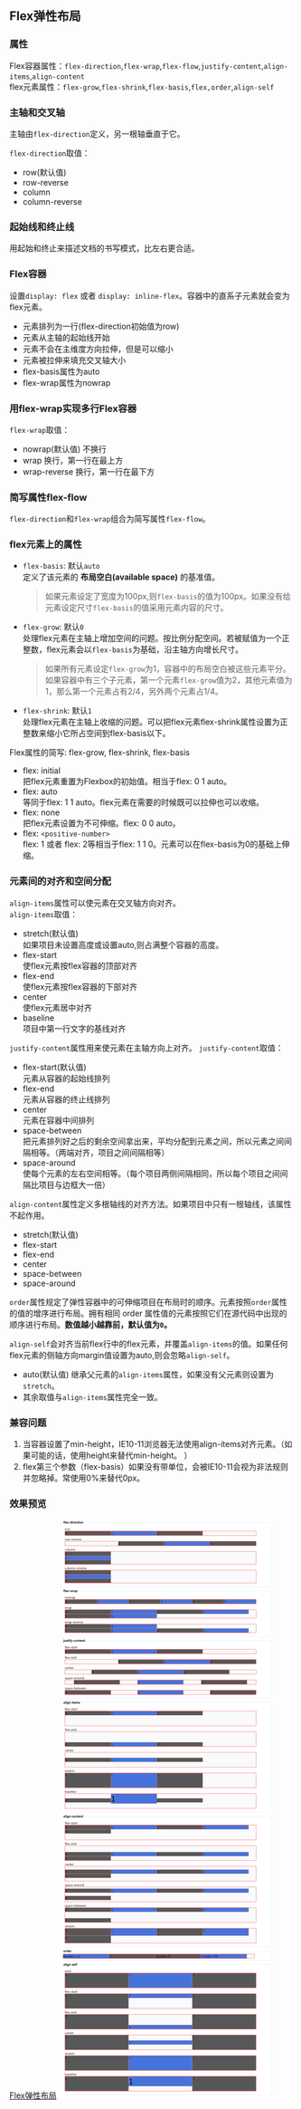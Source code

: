 ## Flex弹性布局

### 属性
Flex容器属性：`flex-direction`,`flex-wrap`,`flex-flow`,`justify-content`,`align-items`,`align-content`  
flex元素属性：`flex-grow`,`flex-shrink`,`flex-basis`,`flex,order`,`align-self`


### 主轴和交叉轴
主轴由`flex-direction`定义，另一根轴垂直于它。

`flex-direction`取值：
- row(默认值)
- row-reverse
- column
- column-reverse

### 起始线和终止线
用起始和终止来描述文档的书写模式，比左右更合适。  
### Flex容器
设置`display: flex` 或者 `display: inline-flex`。容器中的直系子元素就会变为flex元素。
- 元素排列为一行(flex-direction初始值为row)
- 元素从主轴的起始线开始
- 元素不会在主维度方向拉伸，但是可以缩小
- 元素被拉伸来填充交叉轴大小
- flex-basis属性为auto
- flex-wrap属性为nowrap

### 用flex-wrap实现多行Flex容器
`flex-wrap`取值：
- nowrap(默认值) 不换行
- wrap 换行，第一行在最上方
- wrap-reverse 换行，第一行在最下方

### 简写属性flex-flow
`flex-direction`和`flex-wrap`组合为简写属性`flex-flow`。

### flex元素上的属性
- `flex-basis`: 默认`auto`   
   定义了该元素的 __布局空白(available space)__ 的基准值。
  > 如果元素设定了宽度为100px,则`flex-basis`的值为100px。如果没有给元素设定尺寸`flex-basis`的值采用元素内容的尺寸。
- `flex-grow`: 默认`0`   
   处理flex元素在主轴上增加空间的问题。按比例分配空间。若被赋值为一个正整数，flex元素会以`flex-basis`为基础，沿主轴方向增长尺寸。
  > 如果所有元素设定`flex-grow`为1，容器中的布局空白被这些元素平分。如果容器中有三个子元素，第一个元素`flex-grow`值为2，其他元素值为1，那么第一个元素占有2/4，另外两个元素占1/4。
- `flex-shrink`: 默认`1`    
  处理flex元素在主轴上收缩的问题。可以把flex元素flex-shrink属性设置为正整数来缩小它所占空间到flex-basis以下。

Flex属性的简写: flex-grow, flex-shrink, flex-basis  
- flex: initial   
  把flex元素重置为Flexbox的初始值。相当于flex: 0 1 auto。
- flex: auto  
  等同于flex: 1 1 auto。flex元素在需要的时候既可以拉伸也可以收缩。
- flex: none   
  把flex元素设置为不可伸缩。flex: 0 0 auto。
- flex: `<positive-number>`   
  flex: 1 或者 flex: 2等相当于flex: 1 1 0。元素可以在flex-basis为0的基础上伸缩。

### 元素间的对齐和空间分配
`align-items`属性可以使元素在交叉轴方向对齐。  
`align-items`取值：
- stretch(默认值)  
  如果项目未设置高度或设置auto,则占满整个容器的高度。
- flex-start   
  使flex元素按flex容器的顶部对齐
- flex-end  
  使flex元素按flex容器的下部对齐
- center  
  使flex元素居中对齐
- baseline  
  项目中第一行文字的基线对齐

`justify-content`属性用来使元素在主轴方向上对齐。
`justify-content`取值：
- flex-start(默认值)  
  元素从容器的起始线排列
- flex-end  
  元素从容器的终止线排列
- center  
  元素在容器中间排列
- space-between  
  把元素排列好之后的剩余空间拿出来，平均分配到元素之间，所以元素之间间隔相等。（两端对齐，项目之间间隔相等）
- space-around  
  使每个元素的左右空间相等。（每个项目两侧间隔相同，所以每个项目之间间隔比项目与边框大一倍）

`align-content`属性定义多根轴线的对齐方法。如果项目中只有一根轴线，该属性不起作用。
- stretch(默认值)
- flex-start
- flex-end
- center
- space-between
- space-around

`order`属性规定了弹性容器中的可伸缩项目在布局时的顺序。元素按照`order`属性的值的增序进行布局。拥有相同 order 属性值的元素按照它们在源代码中出现的顺序进行布局。__数值越小越靠前，默认值为`0`。__

`align-self`会对齐当前flex行中的flex元素，并覆盖`align-items`的值。如果任何flex元素的侧轴方向margin值设置为auto,则会忽略`align-self`。
- auto(默认值) 继承父元素的`align-items`属性，如果没有父元素则设置为`stretch`。
- 其余取值与`align-items`属性完全一致。


### 兼容问题
1. 当容器设置了min-height，IE10-11浏览器无法使用align-items对齐元素。（如果可能的话，使用height来替代min-height。 ）
2. flex第三个参数（flex-basis）如果没有带单位，会被IE10-11会视为非法规则并忽略掉。常使用0%来替代0px。

### 效果预览
[Flex弹性布局](./index.html)
![Flex弹性布局](./flex.png)